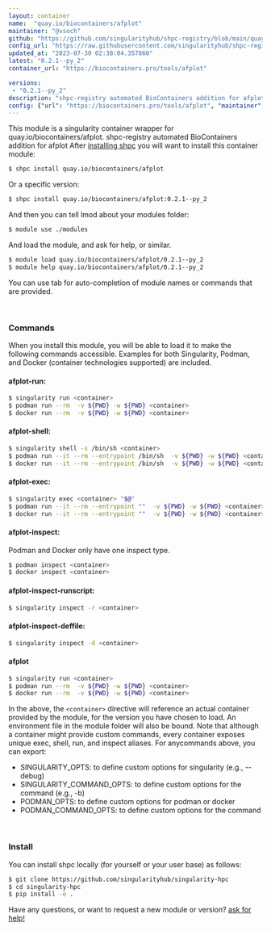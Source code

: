 ```yaml
---
layout: container
name:  "quay.io/biocontainers/afplot"
maintainer: "@vsoch"
github: "https://github.com/singularityhub/shpc-registry/blob/main/quay.io/biocontainers/afplot/container.yaml"
config_url: "https://raw.githubusercontent.com/singularityhub/shpc-registry/main/quay.io/biocontainers/afplot/container.yaml"
updated_at: "2023-07-30 02:38:04.357860"
latest: "0.2.1--py_2"
container_url: "https://biocontainers.pro/tools/afplot"

versions:
 - "0.2.1--py_2"
description: "shpc-registry automated BioContainers addition for afplot"
config: {"url": "https://biocontainers.pro/tools/afplot", "maintainer": "@vsoch", "description": "shpc-registry automated BioContainers addition for afplot", "latest": {"0.2.1--py_2": "sha256:f07eddb77a5c52291292c7ed2f84c9a71638fbc71ea030750f1533d5fb0d441a"}, "tags": {"0.2.1--py_2": "sha256:f07eddb77a5c52291292c7ed2f84c9a71638fbc71ea030750f1533d5fb0d441a"}, "docker": "quay.io/biocontainers/afplot"}
---
```


This module is a singularity container wrapper for quay.io/biocontainers/afplot.
shpc-registry automated BioContainers addition for afplot
After [installing shpc](#install) you will want to install this container module:


```bash
$ shpc install quay.io/biocontainers/afplot
```

Or a specific version:

```bash
$ shpc install quay.io/biocontainers/afplot:0.2.1--py_2
```

And then you can tell lmod about your modules folder:

```bash
$ module use ./modules
```

And load the module, and ask for help, or similar.

```bash
$ module load quay.io/biocontainers/afplot/0.2.1--py_2
$ module help quay.io/biocontainers/afplot/0.2.1--py_2
```

You can use tab for auto-completion of module names or commands that are provided.

<br>

### Commands

When you install this module, you will be able to load it to make the following commands accessible.
Examples for both Singularity, Podman, and Docker (container technologies supported) are included.

#### afplot-run:

```bash
$ singularity run <container>
$ podman run --rm  -v ${PWD} -w ${PWD} <container>
$ docker run --rm  -v ${PWD} -w ${PWD} <container>
```

#### afplot-shell:

```bash
$ singularity shell -s /bin/sh <container>
$ podman run --it --rm --entrypoint /bin/sh  -v ${PWD} -w ${PWD} <container>
$ docker run --it --rm --entrypoint /bin/sh  -v ${PWD} -w ${PWD} <container>
```

#### afplot-exec:

```bash
$ singularity exec <container> "$@"
$ podman run --it --rm --entrypoint ""  -v ${PWD} -w ${PWD} <container> "$@"
$ docker run --it --rm --entrypoint ""  -v ${PWD} -w ${PWD} <container> "$@"
```

#### afplot-inspect:

Podman and Docker only have one inspect type.

```bash
$ podman inspect <container>
$ docker inspect <container>
```

#### afplot-inspect-runscript:

```bash
$ singularity inspect -r <container>
```

#### afplot-inspect-deffile:

```bash
$ singularity inspect -d <container>
```



#### afplot

```bash
$ singularity run <container>
$ podman run --rm  -v ${PWD} -w ${PWD} <container>
$ docker run --rm  -v ${PWD} -w ${PWD} <container>
```


In the above, the `<container>` directive will reference an actual container provided
by the module, for the version you have chosen to load. An environment file in the
module folder will also be bound. Note that although a container
might provide custom commands, every container exposes unique exec, shell, run, and
inspect aliases. For anycommands above, you can export:

 - SINGULARITY_OPTS: to define custom options for singularity (e.g., --debug)
 - SINGULARITY_COMMAND_OPTS: to define custom options for the command (e.g., -b)
 - PODMAN_OPTS: to define custom options for podman or docker
 - PODMAN_COMMAND_OPTS: to define custom options for the command

<br>

### Install

You can install shpc locally (for yourself or your user base) as follows:

```bash
$ git clone https://github.com/singularityhub/singularity-hpc
$ cd singularity-hpc
$ pip install -e .
```

Have any questions, or want to request a new module or version? [ask for help!](https://github.com/singularityhub/singularity-hpc/issues)